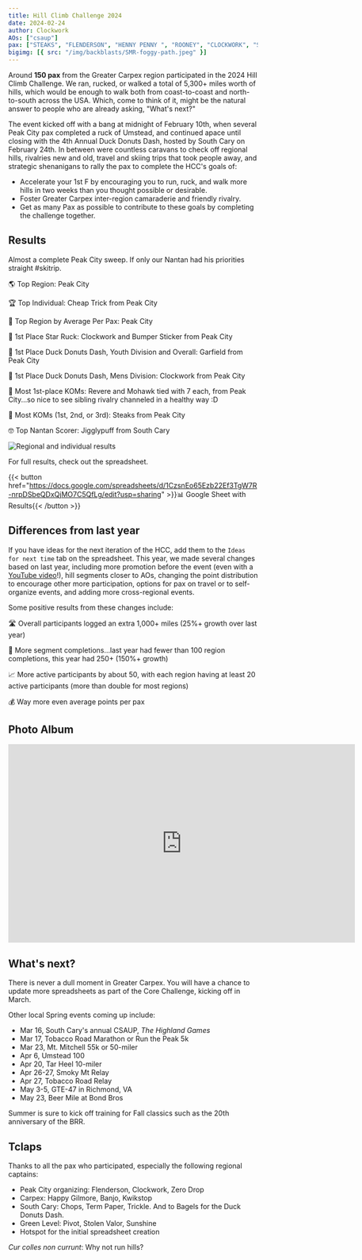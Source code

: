 ```yaml
---
title: Hill Climb Challenge 2024
date: 2024-02-24
author: Clockwork
AOs: ["csaup"]
pax: ["STEAKS", "FLENDERSON", "HENNY PENNY ", "ROONEY", "CLOCKWORK", "SOFTAIL", "CHEAP TRICK ", "ZERO DROP", "DECAL", "FLOPPY CRUST", "BUMPER STICKER", "THE JOKER", "ROAD RASH", "POI", "PIGGLY WIGGLY", "THEISMANN", "HAMM", "WATER WINGS ", "SOUR MASH", "CATARACTS ", "HAIL NAW", "REVERE ", "BIRDIE", "KANKI", "ZINFANDEL ", "I-BEAM", "LEFT CHEEK", "MR. SAFETY ", "IMP", "OLD MAID", "DADBOD", "RED RYDER", "MOHAWK", "TRIPLE LINDY", "FRANKLIN ", "QUITTER", "CHICKEN LITTLE ", "PHISHER MAN ", "SHOCKER", "YAHOO", "RAMSAY", "BIG RED", "GO FASTERS", "CHIQUITA BANANA", "HEADGEAR", "LUCKY CHARMS", "BINER", "ORPHAN", "GREEN EGGS", "QWERTY", "BUZZCUT", "OPEN CONCEPT", "EARHART ", "HEADROOM", "HOBBIT ", "SHORT CIRCUIT"]
bigimg: [{ src: "/img/backblasts/SMR-foggy-path.jpeg" }]
---
```


Around **150 pax** from the Greater Carpex region participated in the 2024 Hill Climb Challenge. We ran, rucked, or walked a total of 5,300+ miles worth of hills, which would be enough to walk both from coast-to-coast and north-to-south across the USA. Which, come to think of it, might be the natural answer to people who are already asking, "What's next?" 

The event kicked off with a bang at midnight of February 10th, when several Peak City pax completed a ruck of Umstead, and continued apace until closing with the 4th Annual Duck Donuts Dash, hosted by South Cary on February 24th. In between were countless caravans to check off regional hills, rivalries new and old, travel and skiing trips that took people away, and strategic shenanigans to rally the pax to complete the HCC's goals of:

* Accelerate your 1st F by encouraging you to run, ruck, and walk more hills in two weeks than you thought possible or desirable.
* Foster Greater Carpex inter-region camaraderie and friendly rivalry.
* Get as many Pax as possible to contribute to these goals by completing the challenge together.

## Results

Almost a complete Peak City sweep. If only our Nantan had his priorities straight #skitrip.

🌎 Top Region: Peak City

🏆 Top Individual: Cheap Trick from Peak City

🤝 Top Region by Average Per Pax: Peak City

🌟 1st Place Star Ruck: Clockwork and Bumper Sticker from Peak City

🦆 1st Place Duck Donuts Dash, Youth Division and Overall: Garfield from Peak City

🍩 1st Place Duck Donuts Dash, Mens Division: Clockwork from Peak City

🤴 Most 1st-place KOMs: Revere and Mohawk tied with 7 each, from Peak City...so nice to see sibling rivalry channeled in a healthy way :D

👑 Most KOMs (1st, 2nd, or 3rd): Steaks from Peak City

🤓 Top Nantan Scorer: Jigglypuff from South Cary

![Regional and individual results](/img/backblasts/hcc-results.png)

For full results, check out the spreadsheet.

{{< button href="https://docs.google.com/spreadsheets/d/1CzsnEo65Ezb22Ef3TgW7R-nrpDSbeQDxQjMO7C5QfLg/edit?usp=sharing" >}}📊 Google Sheet with Results{{< /button >}}

## Differences from last year

If you have ideas for the next iteration of the HCC, add them to the `Ideas for next time` tab on the spreadsheet. This year, we made several changes based on last year, including more promotion before the event (even with a [YouTube video](https://youtu.be/9ygrF0aCjCw)!), hill segments closer to AOs, changing the point distribution to encourage other more participation, options for pax on travel or to self-organize events, and adding more cross-regional events.

Some positive results from these changes include:

🛣️ Overall participants logged an extra 1,000+ miles (25%+ growth over last year)

🌱 More segment completions…last year had fewer than 100 region completions, this year had 250+ (150%+ growth)

📈 More active participants by about 50, with each region having at least 20 active participants (more than double for most regions)

💰 Way more even average points per pax

## Photo Album

<iframe src="https://albumizr.com/a/Jkqw" scrolling="no" frameborder="0" allowfullscreen width="700" height="400"></iframe>

## What's next?

There is never a dull moment in Greater Carpex. You will have a chance to update more spreadsheets as part of the Core Challenge, kicking off in March.

Other local Spring events coming up include:
* Mar 16, South Cary's annual CSAUP, _The Highland Games_
* Mar 17, Tobacco Road Marathon or Run the Peak 5k
* Mar 23, Mt. Mitchell 55k or 50-miler
* Apr 6, Umstead 100
* Apr 20, Tar Heel 10-miler
* Apr 26-27, Smoky Mt Relay
* Apr 27, Tobacco Road Relay
* May 3-5, GTE-47 in Richmond, VA
* May 23, Beer Mile at Bond Bros

Summer is sure to kick off training for Fall classics such as the 20th anniversary of the BRR.

## Tclaps

Thanks to all the pax who participated, especially the following regional captains:
* Peak City organizing: Flenderson, Clockwork, Zero Drop
* Carpex: Happy Gilmore, Banjo, Kwikstop
* South Cary: Chops, Term Paper, Trickle. And to Bagels for the Duck Donuts Dash.
* Green Level: Pivot, Stolen Valor, Sunshine
* Hotspot for the initial spreadsheet creation

_Cur colles non currunt_: Why not run hills?